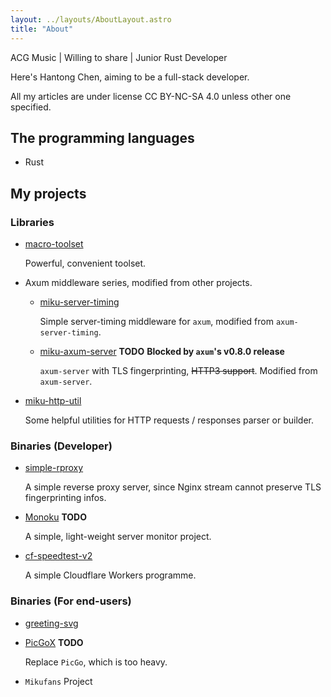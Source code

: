 ```yaml
---
layout: ../layouts/AboutLayout.astro
title: "About"
---
```


ACG Music | Willing to share | Junior Rust Developer

Here's Hantong Chen, aiming to be a full-stack developer.

All my articles are under license CC BY-NC-SA 4.0 unless other one specified.

## The programming languages

- Rust

## My projects

### Libraries

- [macro-toolset](https://crates.io/crates/macro-toolset)

  Powerful, convenient toolset.
- Axum middleware series, modified from other projects.

  - [miku-server-timing](https://crates.io/crates/miku-server-timing)
  
    Simple server-timing middleware for `axum`, modified from `axum-server-timing`.
  - [miku-axum-server](https://crates.io/crates/miku-axum-server) **TODO** **Blocked by `axum`'s v0.8.0 release**

    `axum-server` with TLS fingerprinting, ~~HTTP3 support~~. Modified from `axum-server`.
- [miku-http-util](https://crates.io/crates/miku-http-util)

  Some helpful utilities for HTTP requests / responses parser or builder.

### Binaries (Developer)

- [simple-rproxy](https://github.com/cxw620/simple-rproxy)

  A simple reverse proxy server, since Nginx stream cannot preserve TLS fingerprinting infos.
- [Monoku](https://github.com/cxw620/Monoku) **TODO**

  A simple, light-weight server monitor project.
- [cf-speedtest-v2](https://github.com/cxw620/cf-speedtest-v2)

  A simple Cloudflare Workers programme.

### Binaries (For end-users)

- [greeting-svg](https://github.com/cxw620/greeting-svg)
- [PicGoX](https://github.com/cxw620/PicGoX) **TODO**

  Replace `PicGo`, which is too heavy.
- `Mikufans` Project
